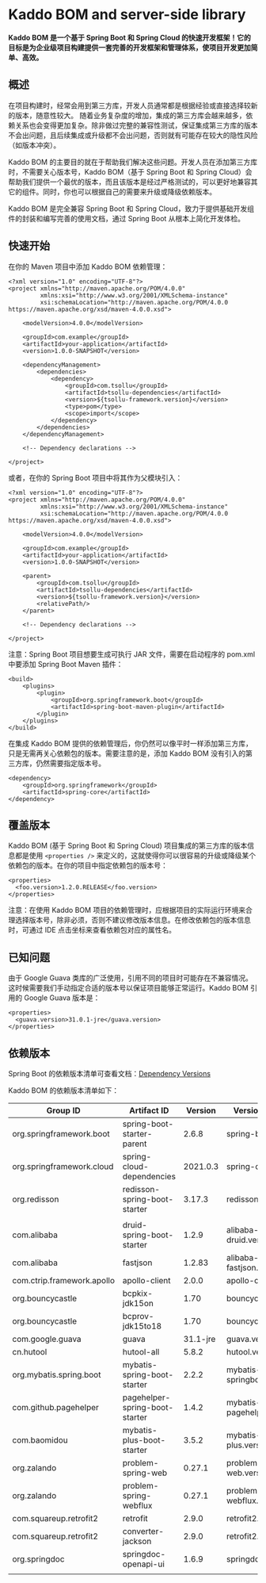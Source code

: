 # Kaddo BOM and server-side library

**Kaddo BOM 是一个基于 Spring Boot 和 Spring Cloud 的快速开发框架！它的目标是为企业级项目构建提供一套完善的开发框架和管理体系，使项目开发更加简单、高效。**

## 概述

在项目构建时，经常会用到第三方库，开发人员通常都是根据经验或直接选择较新的版本，随意性较大。 随着业务复杂度的增加，集成的第三方库会越来越多，依赖关系也会变得更加复杂。除非做过完整的兼容性测试，保证集成第三方库的版本不会出问题，且后续集成或升级都不会出问题，否则就有可能存在较大的隐性风险（如版本冲突）。

Kaddo BOM 的主要目的就在于帮助我们解决这些问题。开发人员在添加第三方库时，不需要关心版本号，Kaddo BOM（基于 Spring Boot 和 Spring Cloud）会帮助我们提供一个最优的版本，而且该版本是经过严格测试的，可以更好地兼容其它的组件。同时，你也可以根据自己的需要来升级或降级依赖版本。

Kaddo BOM 是完全兼容 Spring Boot 和 Spring Cloud，致力于提供基础开发组件的封装和编写完善的使用文档，通过 Spring Boot 从根本上简化开发体检。

## 快速开始

在你的 Maven 项目中添加 Kaddo BOM 依赖管理：

```
<?xml version="1.0" encoding="UTF-8"?>
<project xmlns="http://maven.apache.org/POM/4.0.0"
         xmlns:xsi="http://www.w3.org/2001/XMLSchema-instance"
         xsi:schemaLocation="http://maven.apache.org/POM/4.0.0 https://maven.apache.org/xsd/maven-4.0.0.xsd">

    <modelVersion>4.0.0</modelVersion>

    <groupId>com.example</groupId>
    <artifactId>your-application</artifactId>
    <version>1.0.0-SNAPSHOT</version>

    <dependencyManagement>
        <dependencies>
            <dependency>
                <groupId>com.tsollu</groupId>
                <artifactId>tsollu-dependencies</artifactId>
                <version>${tsollu-framework.version}</version>
                <type>pom</type>
                <scope>import</scope>
            </dependency>
        </dependencies>
    </dependencyManagement>

    <!-- Dependency declarations -->

</project>
```

或者，在你的 Spring Boot 项目中将其作为父模块引入：

```
<?xml version="1.0" encoding="UTF-8"?>
<project xmlns="http://maven.apache.org/POM/4.0.0"
         xmlns:xsi="http://www.w3.org/2001/XMLSchema-instance"
         xsi:schemaLocation="http://maven.apache.org/POM/4.0.0 https://maven.apache.org/xsd/maven-4.0.0.xsd">

    <modelVersion>4.0.0</modelVersion>

    <groupId>com.example</groupId>
    <artifactId>your-application</artifactId>
    <version>1.0.0-SNAPSHOT</version>

    <parent>
        <groupId>com.tsollu</groupId>
        <artifactId>tsollu-dependencies</artifactId>
        <version>${tsollu-framework.version}</version>
        <relativePath/>
    </parent>

    <!-- Dependency declarations -->

</project>
```

注意：Spring Boot 项目想要生成可执行 JAR 文件，需要在启动程序的 pom.xml 中要添加 Spring Boot Maven 插件：

```
<build>
    <plugins>
        <plugin>
            <groupId>org.springframework.boot</groupId>
            <artifactId>spring-boot-maven-plugin</artifactId>
        </plugin>
    </plugins>
</build>
```

在集成 Kaddo BOM 提供的依赖管理后，你仍然可以像平时一样添加第三方库，只是无需再关心依赖包的版本。需要注意的是，添加 Kaddo BOM 没有引入的第三方库，仍然需要指定版本号。

```
<dependency>
    <groupId>org.springframework</groupId>
    <artifactId>spring-core</artifactId>
</dependency>
```

## 覆盖版本

Kaddo BOM (基于 Spring Boot 和 Spring Cloud) 项目集成的第三方库的版本信息都是使用 `<properties />` 来定义的，这就使得你可以很容易的升级或降级某个依赖包的版本。在你的项目中指定依赖包的版本号：

```
<properties>
  <foo.version>1.2.0.RELEASE</foo.version>
</properties>
```

注意：在使用 Kaddo BOM 项目的依赖管理时，应根据项目的实际运行环境来合理选择版本号，除非必须，否则不建议修改版本信息。在修改依赖包的版本信息时，可通过 IDE 点击坐标来查看依赖包对应的属性名。

## 已知问题

由于 Google Guava 类库的广泛使用，引用不同的项目时可能存在不兼容情况。这时候需要我们手动指定合适的版本号以保证项目能够正常运行。Kaddo BOM 引用的 Google Guava 版本是：

```
<properties>
  <guava.version>31.0.1-jre</guava.version>
</properties>
```

## 依赖版本

Spring Boot 的依赖版本清单可查看文档：[Dependency Versions](https://docs.spring.io/spring-boot/docs/current/reference/html/dependency-versions.html)

Kaddo BOM 的依赖版本清单如下：

| Group ID | Artifact ID | Version | Version Property  | Documentation |
| --- | --- | --- | --- | --- |
| org.springframework.boot | spring-boot-starter-parent | 2.6.8 | spring-boot.version | [Spring Boot](https://spring.io/projects/spring-boot) |
| org.springframework.cloud | spring-cloud-dependencies | 2021.0.3 | spring-cloud.version | [Spring Cloud](https://spring.io/projects/spring-cloud) |
| org.redisson | redisson-spring-boot-starter | 3.17.3 | redisson.version | [Redisson](https://github.com/redisson/redisson) |
|  |  |  |  |  |
| com.alibaba | druid-spring-boot-starter | 1.2.9 | alibaba-druid.version | [Druid](https://github.com/alibaba/druid) |
| com.alibaba | fastjson | 1.2.83 | alibaba-fastjson.version | [Fastjson](https://github.com/alibaba/fastjson) |
| com.ctrip.framework.apollo | apollo-client | 2.0.0 | apollo-client.version | [ApolloConfig](https://www.apolloconfig.com/) |
| org.bouncycastle | bcpkix-jdk15on | 1.70 | bouncycastle.version | [Bouncy Castle Crypto](https://github.com/open-keychain/bouncycastle) |
| org.bouncycastle | bcprov-jdk15to18 | 1.70 | bouncycastle.version | [Bouncy Castle Crypto](https://github.com/open-keychain/bouncycastle) |
| com.google.guava | guava | 31.1-jre | guava.version | [Guava](https://github.com/google/guava) |
| cn.hutool | hutool-all | 5.8.2 | hutool.version | [Hutool](https://hutool.cn/) |
| org.mybatis.spring.boot | mybatis-spring-boot-starter | 2.2.2 | mybatis-springboot.version | [MyBatis Spring-Boot-Starter](https://github.com/mybatis/spring-boot-starter) |
| com.github.pagehelper | pagehelper-spring-boot-starter | 1.4.2 | mybatis-pagehelper.version | [PageHelper Spring-Boot-Starter](https://github.com/pagehelper/pagehelper-spring-boot) |
| com.baomidou | mybatis-plus-boot-starter | 3.5.2 | mybatis-plus.version | [MyBatis-Plus](https://baomidou.com/) |
| org.zalando | problem-spring-web | 0.27.1 | problem-spring-web.version | [Zalando Problem](https://github.com/zalando/problem/) |
| org.zalando | problem-spring-webflux | 0.27.1 | problem-spring-webflux.version | [Zalando Problem](https://github.com/zalando/problem/) |
| com.squareup.retrofit2 | retrofit | 2.9.0 | retrofit2.version | [Retrofit](https://square.github.io/retrofit/) |
| com.squareup.retrofit2 | converter-jackson | 2.9.0 | retrofit2.version | [Retrofit](https://square.github.io/retrofit/) |
| org.springdoc | springdoc-openapi-ui | 1.6.9 | springdoc.version | [SpringDoc](https://springdoc.org/) |
|  |  |  |  |  |
